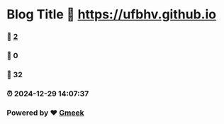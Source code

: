 # Blog Title :link: https://ufbhv.github.io 
### :page_facing_up: [2](https://ufbhv.github.io/tag.html) 
### :speech_balloon: 0 
### :hibiscus: 32 
### :alarm_clock: 2024-12-29 14:07:37 
### Powered by :heart: [Gmeek](https://github.com/Meekdai/Gmeek)
